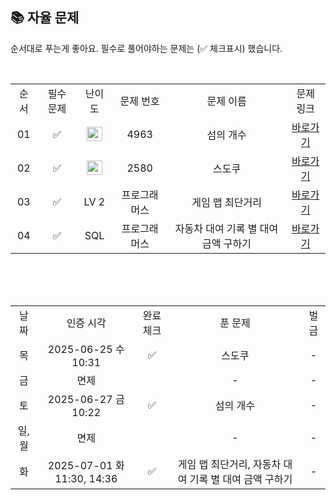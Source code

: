 
## 📚 자율 문제

순서대로 푸는게 좋아요.
필수로 풀어야하는 문제는 (✅ 체크표시) 했습니다.

<br/>
<table>
  <tr>
    <td align="center">순서</td>
    <td align="center">필수 문제</td>
    <td align="center">난이도</td>
    <td align="center">문제 번호</td>
    <td align="center">문제 이름</td>
    <td align="center">문제 링크</td>
  </tr>
  <tr>
    <td align="center">01</td>
    <td align="center">✅</td>
    <td align="center"><img height="23px" width="25px" src="https://d2gd6pc034wcta.cloudfront.net/tier/9.svg"></td>
    <td align="center">4963</td>
    <td align="center">섬의 개수</td>
    <td align="center"><a href="https://www.acmicpc.net/problem/4963">바로가기</a></td>
  </tr>
  <tr>
    <td align="center">02</td>
    <td align="center">✅</td>
    <td align="center"><img height="23px" width="25px" src="https://d2gd6pc034wcta.cloudfront.net/tier/12.svg"></td>
    <td align="center">2580</td>
    <td align="center">스도쿠</td>
    <td align="center"><a href="https://www.acmicpc.net/problem/2580">바로가기</a></td>
  </tr>
    <tr>
    <td align="center">03</td>
    <td align="center">✅</td>
    <td align="center">LV 2</td>
    <td align="center">프로그래머스</td>
    <td align="center">게임 맵 최단거리</td>
    <td align="center"><a href="https://school.programmers.co.kr/learn/courses/30/lessons/1844">바로가기</a></td>
  </tr>
  <tr>
    <td align="center">04</td>
    <td align="center">✅</td>
    <td align="center">SQL</td>
    <td align="center">프로그래머스</td>
    <td align="center">자동차 대여 기록 별 대여 금액 구하기</td>
    <td align="center"><a href="https://school.programmers.co.kr/learn/courses/30/lessons/151141">바로가기</a></td>
  </tr>
</table>
<br/><br/>

<br>

<table>
  <tr>
    <td align="center">날짜</td>
    <td align="center">인증 시각</td>
    <td align="center">완료체크</td>
    <td align="center">푼 문제</td>
    <td align="center">벌금</td>
  </tr>
  <tr>
    <td align="center">목</td>
    <td align="center">2025-06-25 수 10:31</td>
    <td align="center">✅</td>
    <td align="center">스도쿠</td>
    <td align="center">-</td>
  </tr>
  <tr>
    <td align="center">금</td>
    <td align="center">면제</td>
    <td align="center"></td>
    <td align="center">-</td>
    <td align="center">-</td>
  </tr>
  <tr>
    <td align="center">토</td>
    <td align="center">2025-06-27 금 10:22</td>
    <td align="center">✅</td>
    <td align="center">섬의 개수</td>
    <td align="center">-</td>
  </tr>
  <tr>
    <td align="center">일,월</td>
    <td align="center">면제</td>
    <td align="center"></td>
    <td align="center">-</td>
    <td align="center">-</td>
  </tr>
  <tr>
    <td align="center">화</td>
    <td align="center">2025-07-01 화 11:30, 14:36</td>
    <td align="center">✅</td>
    <td align="center">게임 맵 최단거리, 자동차 대여 기록 별 대여 금액 구하기</td>
    <td align="center">-</td>
  </tr>
</table>
